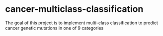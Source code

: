 # cancer-multiclass-classification
The goal of this project is to implement multi-class classification to predict cancer genetic mutations in one of 9 categories
